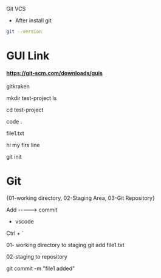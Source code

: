  Git VCS

* After install git

```bash
git --version
```

# GUI Link

#### https://git-scm.com/downloads/guis


gitkraken

mkdir test-project
ls

cd test-project

code .


file1.txt

hi my firs line



git init


# Git

{01-working directory, 02-Staging Area, 03-Git Repository}


Add -----> commit


* vscode

Ctrl + `

01- working directory to staging 
git add file1.txt

02-staging to repository


git commit -m "file1 added"


















  
